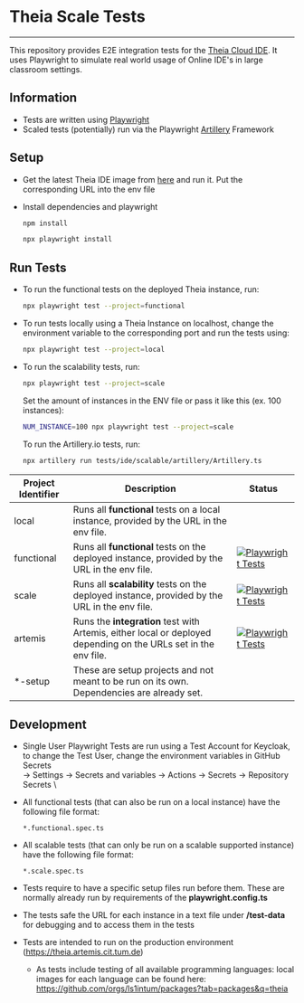 # Theia Scale Tests

---

This repository provides E2E integration tests for the [Theia Cloud IDE](https://theia-cloud.io). It uses Playwright to simulate real world usage of Online IDE's in large classroom settings.


## Information

- Tests are written using [Playwright](https://playwright.dev)
- Scaled tests (potentially) run via the Playwright [Artillery](https://artillery.io) Framework

## Setup

- Get the latest Theia IDE image from [here](https://ghcr.io/eclipse-theia/theia-ide/theia-ide:latest) and run it. Put the corresponding URL into the env file

- Install dependencies and playwright
  ```bash
  npm install
  ```
  ```bash
  npx playwright install
  ```

## Run Tests

- To run the functional tests on the deployed Theia instance, run:
  ```bash
  npx playwright test --project=functional
  ```
  
- To run tests locally using a Theia Instance on localhost, change the environment variable to the corresponding port and run the tests using:
  ```bash
  npx playwright test --project=local
  ```

- To run the scalability tests, run:
  ```bash
  npx playwright test --project=scale
  ```
  Set the amount of instances in the ENV file or pass it like this (ex. 100 instances):
  ```bash
  NUM_INSTANCE=100 npx playwright test --project=scale
  ```
  To run the Artillery.io tests, run:
  ```bash
  npx artillery run tests/ide/scalable/artillery/Artillery.ts
  ```

| Project Identifier | Description                                                                                                     | Status |
|--------------------|-----------------------------------------------------------------------------------------------------------------|--------|
| local              | Runs all __functional__ tests on a local instance, provided by the URL in the env file.                         |        |
| functional         | Runs all __functional__ tests on the deployed instance, provided by the URL in the env file.                    |[![Playwright Tests](https://github.com/ls1intum/theia-scale-tests/actions/workflows/functional-tests.yml/badge.svg)](https://github.com/ls1intum/theia-scale-tests/actions/workflows/functional-tests.yml)
| scale              | Runs all __scalability__ tests on the deployed instance, provided by the URL in the env file.                   |[![Playwright Tests](https://github.com/ls1intum/theia-scale-tests/actions/workflows/scalable-tests.yml/badge.svg)](https://github.com/ls1intum/theia-scale-tests/actions/workflows/scalable-tests.yml)
| artemis            | Runs the __integration__ test with Artemis, either local or deployed depending on the URLs set in the env file. |[![Playwright Tests](https://github.com/ls1intum/theia-scale-tests/actions/workflows/artemis-integration-tests.yml/badge.svg)](https://github.com/ls1intum/theia-scale-tests/actions/workflows/artemis-integration-tests.yml)
| *-setup            | These are setup projects and not meant to be run on its own. Dependencies are already set.                      |


## Development

  - Single User Playwright Tests are run using a Test Account for Keycloak, to change the Test User, change the environment variables in GitHub Secrets \
-> Settings -> Secrets and variables -> Actions -> Secrets -> Repository Secrets \

  - All functional tests (that can also be run on a local instance) have the following file format:
    ```none
    *.functional.spec.ts
    ```
  - All scalable tests (that can only be run on a scalable supported instance) have the following file format:
    ```none
    *.scale.spec.ts
    ```
  - Tests require to have a specific setup files run before them. These are normally already run by requirements of the __playwright.config.ts__
  - The tests safe the URL for each instance in a text file under __/test-data__ for debugging and to access them in the tests
  - Tests are intended to run on the production environment (https://theia.artemis.cit.tum.de)
    - As tests include testing of all available programming languages: local images for each language can be found here: https://github.com/orgs/ls1intum/packages?tab=packages&q=theia
